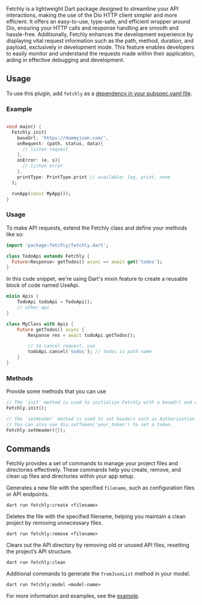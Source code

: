 Fetchly is a lightweight Dart package designed to streamline your API interactions, making the use of the Dio HTTP client simpler and more efficient. It offers an easy-to-use, type-safe, and efficient wrapper around Dio, ensuring your HTTP calls and response handling are smooth and hassle-free. Additionally, Fetchly enhances the development experience by displaying vital request information such as the path, method, duration, and payload, exclusively in development mode. This feature enables developers to easily monitor and understand the requests made within their application, aiding in effective debugging and development.

## Usage

To use this plugin, add `fetchly` as a [dependency in your pubspec.yaml file](https://flutter.dev/platform-plugins/).


### Example

```dart 

void main() {
  Fetchly.init(
    baseUrl: 'https://dummyjson.com/',
    onRequest: (path, status, data){
      // listen request
    },
    onError: (e, s){
      // listen error
    },
    printType: PrintType.print // available: log, print, none
  );

  runApp(const MyApp());
}

```

### Usage

To make API requests, extend the Fetchly class and define your methods like so:

```dart
import 'package:fetchly/fetchly.dart';

class TodoApi extends Fetchly {
  Future<Response> getTodos() async => await get('todos');
}
```

In this code snippet, we're using Dart's mixin feature to create a reusable block of code named UseApi.

```dart
mixin Apis {
    TodoApi todoApi = TodoApi();
    // other api
}

class MyClass with Apis {
    Future getTodos() async {
        Response res = await todoApi.getTodos();

        // to cancel request, use
        todoApi.cancel('todos'); // todos is path name
    }
}
```

### Methods

Provide some methods that you can use

```dart
// The `init` method is used to initialize Fetchly with a baseUrl and callbacks for onRequest and onError.
Fetchly.init(); 

// The `setHeader` method is used to set headers such as Authorization.
// You can also use dio.setToken('your_token') to set a token.
Fetchly.setHeader({});
```

## Commands

Fetchly provides a set of commands to manage your project files and directories effectively. These commands help you create, remove, and clean up files and directories within your app setup.


Generates a new file with the specified `filename`, such as configuration files or API endpoints.
```shell
dart run fetchly:create <filename>
```
Deletes the file with the specified filename, helping you maintain a clean project by removing unnecessary files.
```shell
dart run fetchly:remove <filename>
```
Clears out the API directory by removing old or unused API files, resetting the project’s API structure.
```shell
dart run fetchly:clean
```
Additional commands to generate the `fromJsonList` method in your model.
```shell
dart run fetchly:model <model-name>
```


For more information and examples, see the [example](https://github.com/ashtav/fetchly/tree/master/example).

